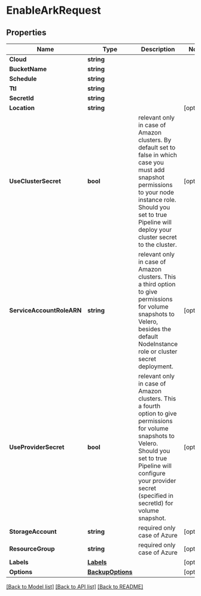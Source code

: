 # EnableArkRequest

## Properties

Name | Type | Description | Notes
------------ | ------------- | ------------- | -------------
**Cloud** | **string** |  | 
**BucketName** | **string** |  | 
**Schedule** | **string** |  | 
**Ttl** | **string** |  | 
**SecretId** | **string** |  | 
**Location** | **string** |  | [optional] 
**UseClusterSecret** | **bool** | relevant only in case of Amazon clusters. By default set to false in which case you must add snapshot permissions to your node instance role. Should you set to true Pipeline will deploy your cluster secret to the cluster. | [optional] 
**ServiceAccountRoleARN** | **string** | relevant only in case of Amazon clusters. This a third option to give permissions for volume snapshots to Velero, besides the default NodeInstance role or cluster secret deployment. | [optional] 
**UseProviderSecret** | **bool** | relevant only in case of Amazon clusters. This a fourth option to give permissions for volume snapshots to Velero. Should you set to true Pipeline will configure your provider secret (specified in secretId) for volume snapshot. | [optional] 
**StorageAccount** | **string** | required only case of Azure | [optional] 
**ResourceGroup** | **string** | required only case of Azure | [optional] 
**Labels** | [**Labels**](Labels.md) |  | [optional] 
**Options** | [**BackupOptions**](BackupOptions.md) |  | [optional] 

[[Back to Model list]](../README.md#documentation-for-models) [[Back to API list]](../README.md#documentation-for-api-endpoints) [[Back to README]](../README.md)


